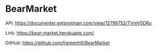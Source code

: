 # BearMarket

API: https://documenter.getpostman.com/view/12799752/TVmV5DRu

Link: https://bear-market.herokuapp.com/

GitHub: https://github.com/ljgreenhill/BearMarket
